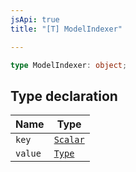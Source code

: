 ```yaml
---
jsApi: true
title: "[T] ModelIndexer"

---
```

```ts
type ModelIndexer: object;
```

## Type declaration

| Name | Type |
| ------ | ------ |
| `key` | [`Scalar`](../interfaces/Scalar.md) |
| `value` | [`Type`](Type.md) |
